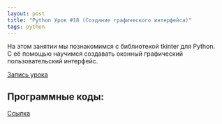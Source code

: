 ```yaml
---
layout: post
title: "Python Урок #18 (Создание графического интерфейса)"
tags: python
---
```


На этом занятии мы познакомимся с библиотекой tkinter для Python.<br/>
С её помощью научимся создавать оконный графический пользовательский интерфейс.<br/>

[Запись урока](https://us02web.zoom.us/rec/share/VJcWYLJwwbPlfX2NPiyqBwPY0PvqCp_5uG8LfOaBU2T9AO8BHFD00T27xzlguPME.ICFyyMOFG9haguB2?startTime=1612607468000)

## Программные коды:
[Cсылка](https://repl.it/@JuniorCodeKryla/tkinter#main.py)